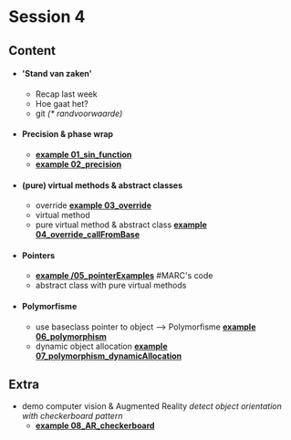 
# Session 4

## Content

* #### 'Stand van zaken'
  * Recap last week
  * Hoe gaat het?
  * git _(* randvoorwaarde)_

* #### Precision & phase wrap
  * <u>**example 01_sin_function**</u>
  * <u>**example 02_precision**</u>

* #### (pure) virtual methods & abstract classes
  * override
  <u>**example 03_override**</u>
  * virtual method
  * pure virtual method & abstract class
  <u>**example 04_override_callFromBase**</u>

* #### Pointers
  * <u>**example /05_pointerExamples**</u> #MARC's code
  * abstract class with pure virtual methods

* #### Polymorfisme
  * use baseclass pointer to object --> Polymorfisme
  <u>**example 06_polymorphism**</u>
  * dynamic object allocation
  <u>**example 07_polymorphism_dynamicAllocation**</u>


## Extra
* demo computer vision & Augmented Reality
  _detect object orientation with checkerboard pattern_
  * <u>**example 08_AR_checkerboard**</u>
